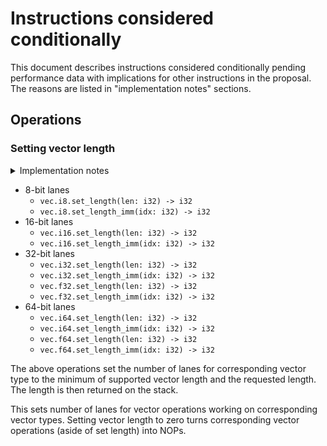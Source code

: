 Instructions considered conditionally
=====================================

This document describes instructions considered conditionally pending
performance data with implications for other instructions in the proposal. The
reasons are listed in "implementation notes" sections.

## Operations

### Setting vector length

<details>
  <summary>Implementation notes</summary

  Dynamic vector length can be implemented using masks, but would introduce
  additional overhead, and would be extremely expensive for instruction sets
  without masks. Additionaly it introduces global state that would affect other
  vector instructions.

</details>


- 8-bit lanes
  - `vec.i8.set_length(len: i32) -> i32`
  - `vec.i8.set_length_imm(idx: i32) -> i32`
- 16-bit lanes
  - `vec.i16.set_length(len: i32) -> i32`
  - `vec.i16.set_length_imm(idx: i32) -> i32`
- 32-bit lanes
  - `vec.i32.set_length(len: i32) -> i32`
  - `vec.i32.set_length_imm(idx: i32) -> i32`
  - `vec.f32.set_length(len: i32) -> i32`
  - `vec.f32.set_length_imm(idx: i32) -> i32`
- 64-bit lanes
  - `vec.i64.set_length(len: i32) -> i32`
  - `vec.i64.set_length_imm(idx: i32) -> i32`
  - `vec.f64.set_length(len: i32) -> i32`
  - `vec.f64.set_length_imm(idx: i32) -> i32`

The above operations set the number of lanes for corresponding vector type to
the minimum of supported vector length and the requested length. The length is
then returned on the stack.

This sets number of lanes for vector operations working on corresponding vector
types. Setting vector length to zero turns corresponding vector operations
(aside of set length) into NOPs.

